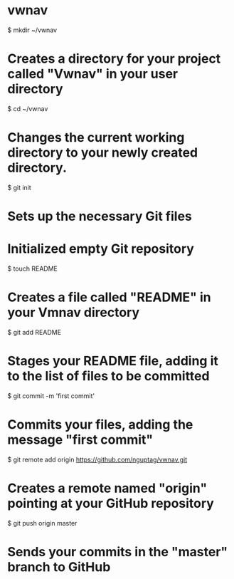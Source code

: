 vwnav
=====
$ mkdir ~/vwnav
# Creates a directory for your project called "Vwnav" in your user directory

$ cd ~/vwnav
# Changes the current working directory to your newly created directory.

$ git init
# Sets up the necessary Git files

# Initialized empty Git repository 

$ touch README
# Creates a file called "README" in your Vmnav directory

$ git add README
# Stages your README file, adding it to the list of files to be committed

$ git commit -m 'first commit'
# Commits your files, adding the message "first commit"

$ git remote add origin https://github.com/nguptag/vwnav.git
# Creates a remote named "origin" pointing at your GitHub repository


$ git push origin master
# Sends your commits in the "master" branch to GitHub
